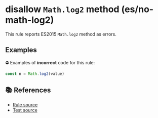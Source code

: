 # disallow `Math.log2` method (es/no-math-log2)

This rule reports ES2015 `Math.log2` method as errors.

## Examples

⛔ Examples of **incorrect** code for this rule:

```js
const n = Math.log2(value)
```

## 📚 References

- [Rule source](../../lib/rules/no-math-log2.js)
- [Test source](../../tests/lib/rules/no-math-log2.js)
